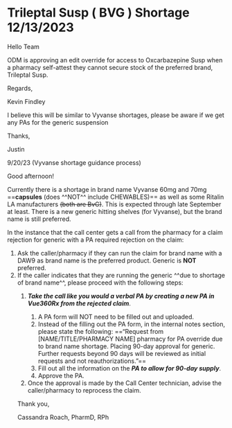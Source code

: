 # Trileptal Susp ( BVG ) Shortage 12/13/2023

Hello Team

ODM is approving an edit override for access to Oxcarbazepine Susp when a pharmacy self-attest they cannot secure stock of the preferred brand, Trileptal Susp.

Regards,

Kevin Findley

I believe this will be similar to Vyvanse shortages, please be aware if we get any PAs for the generic suspension

Thanks,

Justin


9/20/23 (Vyvanse shortage guidance process)

Good afternoon!

Currently there is a shortage in brand name Vyvanse 60mg and 70mg ==**capsules** (does ^^NOT^^ include CHEWABLES)== as well as some Ritalin LA manufacturers ~~(both are BvG)~~. This is expected through late September at least. There is a new generic hitting shelves (for Vyvanse), but the brand name is still preferred. 

In the instance that the call center gets a call from the pharmacy for a claim rejection for generic with a PA required rejection on the claim:<ol><li>Ask the caller/pharmacy if they can run the claim for brand name with a DAW9 as brand name is the preferred product. Generic is **NOT** preferred.</li><li>If the caller indicates that they are running the generic ^^due to shortage of brand name^^, please proceed with the following steps:</li><ol><li>***Take the call like you would a verbal PA by creating a new PA in Vue360Rx from the rejected claim***.</li><ol><li>A PA form will NOT need to be filled out and uploaded.</li><li>Instead of the filling out the PA form, in the internal notes section, please state the following: ==“Request from [NAME/TITLE/PHARMACY NAME] pharmacy for PA override due to brand name shortage. Placing 90-day approval for generic. Further requests beyond 90 days will be reviewed as initial requests and not reauthorizations.”==</li><li>Fill out all the information on the ***PA to allow for 90-day supply***.</li><li>Approve the PA.</li></ol><li>Once the approval is made by the Call Center technician, advise the caller/pharmacy to reprocess the claim.</li></ol>

Thank you,

Cassandra Roach, PharmD, RPh



